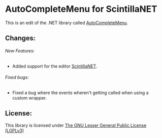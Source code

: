 # AutoCompleteMenu for ScintillaNET
This is an edit of the .NET library called [AutoCompleteMenu](http://www.codeproject.com/Articles/365974/Autocomplete-Menu).

## Changes: 
###### New Features: 
* Added support for the editor [ScintillaNET](https://github.com/jacobslusser/ScintillaNET).

###### Fixed bugs: 
* Fixed a bug where the events wheren't getting called when using a custom wrapper.

## License: 
This library is licensed under [The GNU Lesser General Public License (LGPLv3)](http://www.opensource.org/licenses/lgpl-3.0.html)
